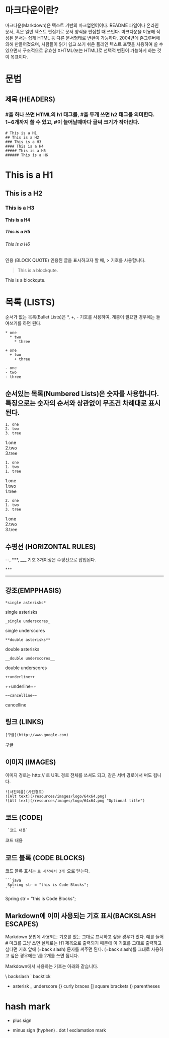#  마크다운이란?

마크다운(Markdown)은 텍스트 기반의 마크업언어이다. README 파일이나 온라인 문서, 혹은 일반 텍스트 편집기로 문서 양식을 편집할 때 쓰인다. 마크다운을 이용해 작성된 문서는 쉽게 HTML 등 다른 문서형태로 변환이 가능하다. 2004년에 존그루버에 의해 만들어졌으며, 사람들이 읽기 쉽고 쓰기 쉬운 플레인 텍스트 포맷을 사용하여 쓸 수 있으면서 구조적으로 유효한 XHTML(또는 HTML)로 선택적 변환이 가능하게 하는 것이 목표이다.




# 문법

## 제목 (HEADERS)

### #을 하나 쓰면 HTML의 h1 태그를, #을 두개 쓰면 h2 태그를 의미한다. 1~6개까지 쓸 수 있고, #이 늘어날때마다 글씨 크기가 작아진다.

```
# This is a H1
## This is a H2
### This is a H3
#### This is a H4
##### This is a H5
###### This is a H6
```
 
# This is a H1
## This is a H2
### This is a H3
#### This is a H4
##### This is a H5
###### This is a H6
인용 (BLOCK QUOTE)
인용된 글을 표시하고자 할 때, > 기호를 사용합니다.

> This is a blockqute.


This is a blockqute.

# 목록 (LISTS)

순서가 없는 목록(Bullet Lists)은 *, +, - 기호를 사용하여, 계층이 필요한 경우에는 들여쓰기를 하면 된다.

```
* one
  * two
    * three
```

```
+ one
  + two
    + three
```

```
- one
- two
- three
```


## 순서있는 목록(Numbered Lists)은 숫자를 사용합니다. 특징으로는 숫자의 순서와 상관없이 무조건 차례대로 표시된다.

```
1. one
2. two
3. tree
```

1.one <br>
2.two <br>
3.tree <br>

```
1. one
1. two
1. tree
```

1.one <br>
1.two <br>
1.tree <br>

```
2. one
1. two
3. tree
```

1.one <br>
2.two <br>
3.tree <br>

## 수평선 (HORIZONTAL RULES)
--, ***, ___ 기호 3개이상은 수평선으로 삽입된다.

```
***
```
***


## 강조(EMPPHASIS)

```
*single asterisks*
```

single asterisks

```
_single underscores_
```

single underscores

```
**double asterisks**
```

double asterisks

```
__double underscores__
```

double underscores

```
++underline++
```

++underline++

```
~~cancelline~~
```

cancelline

## 링크 (LINKS)

```
[구글](http://www.google.com)
```

구글

## 이미지 (IMAGES)
이미지 경로는 http:// 로 URL 경로 전체를 쓰셔도 되고, 같은 서버 경로에서 써도 됩니다.

```
![사진이름](사진경로)
![Alt text](/resources/images/logo/64x64.png)
![Alt text](/resources/images/logo/64x64.png "Optional title")
```



## 코드 (CODE)
```
 `코드 내용`
```

코드 내용

## 코드 블록 (CODE BLOCKS)
코드 블록 표시는 ```로 시작해서 3개 ```으로 닫는다.

```
```java
 Sptring str = "this is Code Blocks";   
` ``
```

 Spring str = "this is Code Blocks";
 
## Markdown에 이미 사용되는 기호 표시(BACKSLASH ESCAPES)

Markdown 문법에 사용되는 기호를 있는 그대로 표시하고 싶을 경우가 있다. 예를 들어 # 마크를 그냥 쓰면 실제로는 H1 제목으로 출력되기 때문에 이 기호를 그대로 출력하고 싶다면 기호 앞에 \(=back slash) 문자를 써주면 된다. \(=back slash)를 그대로 사용하고 싶은 경우에는 \\를 2개를 쓰면 됩니다.

Markdown에서 사용하는 기호는 아래와 같습니다.

\   backslash
`   backtick
*   asterisk
_   underscore
{}  curly braces
[]  square brackets
()  parentheses
#   hash mark
+   plus sign
-   minus sign (hyphen)
.   dot
!   exclamation mark
